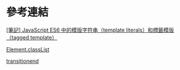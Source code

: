 # 參考連結
[\[筆記\] JavaScript ES6 中的模版字符串（template literals）和標籤模版（tagged template）](https://pjchender.blogspot.com/2017/01/javascript-es6-template-literalstagged.html)

[Element.classList](https://developer.mozilla.org/zh-TW/docs/Web/API/Element/classList)

[transitionend](https://developer.mozilla.org/zh-CN/docs/Web/Events/transitionend)
